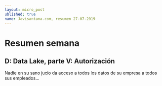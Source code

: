 ```yaml
---
layout: micro_post
ublished: true
name: Javisantana.com, resumen 27-07-2019
---
```


# Resumen semana
## D: Data Lake, parte V: Autorización
Nadie en su sano jucio da acceso a todos los datos de su empresa a todos sus empleados...
 